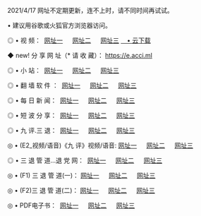 <p>2021/4/17 网址不定期更新，连不上时，请不同时间再试试。
<p>• 建议用谷歌或火狐官方浏览器访问。
<p>◎ • 视 频： 
<a href="http://hxj.lexmarktr.com/" target="_blank">网址一</a> 　 
<a href="http://hqi.lexmarktr.com/" target="_blank">网址二</a> 　 
<a href="http://hqi.lexmarktr.com/b.html" target="_blank">网址三</a>
<a href="https://yadi.sk/d/d0sUeAOpal3njw" target="_blank">　• 云下载 </a></p>
<p>◆ new! 分 享 网 址（* 请 收 藏）： <a href="http://hvu.lexmarktr.com/a.html">https://e.acci.ml</a></p>

<p>◎ • 小 站：  
<a href="http://hxj.lexmarktr.com/f.html" target="_blank">网址一</a> 　 
<a href="http://hqi.lexmarktr.com/h.html" target="_blank">网址二</a> 　 
<a href="http://hqi.lexmarktr.com/k/" target="_blank">网址三</a></p>
<p>◎ • 翻 墙 软 件 ：  
<a href="http://hxj.lexmarktr.com/ff/" target="_blank">网址一</a> 　 
<a href="http://hqi.lexmarktr.com/s/read/a1_nd.html" target="_blank">网址二</a> 　 
<a href="http://hqi.lexmarktr.com/ff/index.html" target="_blank">网址三</a></p>
<p>◎ • 每 日 新 闻：  
<a href="http://hxj.lexmarktr.com/day/" target="_blank">网址一</a> 　 
<a href="http://hqi.lexmarktr.com/day/" target="_blank">网址二</a> 　 
<a href="http://hqi.lexmarktr.com/day/index.html" target="_blank">网址三</a></p>
<p>◎ • 短 波 分 享：  
<a href="http://hxj.lexmarktr.com/h/" target="_blank">网址一</a> 　 
<a href="http://hqi.lexmarktr.com/h/" target="_blank">网址二</a> 　 
<a href="http://hqi.lexmarktr.com/h/index.html" target="_blank">网址三</a></p>
<p>◎ • 九 评.三 退：  
<a href="http://hxj.lexmarktr.com/t/" target="_blank">网址一</a> 　 
<a href="http://hqi.lexmarktr.com/v2/index.html" target="_blank">网址二</a> 　 
<a href="http://hqi.lexmarktr.com/tt/index.html" target="_blank">网址三</a> 　</p>
<p>◎ • (E2_视频/语音)《九 评》视频/语音: 
<a href="http://hqi.lexmarktr.com/7738.html" target="_blank">网址一</a> 　 
<a href="http://hqi.lexmarktr.com/7614.html" target="_blank">网址二</a> 　 
<a href="http://hqi.lexmarktr.com/7633.html" target="_blank">网址三</a></p>
<p>◎ • 三 退 管 道...退 党 网：  
<a href="http://hxj.lexmarktr.com/go/td1.html" target="_blank">网址一</a> 　 
<a href="http://hqi.lexmarktr.com/go/td2.html" target="_blank">网址二</a> 　 
<a href="http://hqi.lexmarktr.com/go/td3.html" target="_blank">网址三</a></p>
<p>◎ • (F1) 三 退 管 道(一)： 
<a href="http://hxj.lexmarktr.com/dd/" target="_blank">网址一</a> 　 
<a href="http://hqi.lexmarktr.com/s/read/a1_tdx.html" target="_blank">网址二</a> 　 
<a href="http://hqi.lexmarktr.com/dd/" target="_blank">网址三</a></p>
<p>◎ • (F2)三 退 管 道(二)： 
<a href="http://hqi.lexmarktr.com/d/" target="_blank">网址一</a> 　 
<a href="http://hxj.lexmarktr.com/d/index.html" target="_blank">网址二</a> 　 
<a href="http://hqi.lexmarktr.com/d/" target="_blank">网址三</a></p>
<p>◎ • PDF电子书：  
<a href="http://hxj.lexmarktr.com/p/" target="_blank">网址一</a> 　 
<a href="http://hqi.lexmarktr.com/p/index.html" target="_blank">网址二</a> 　 
<a href="http://hqi.lexmarktr.com/p/" target="_blank">网址三</a></p>
